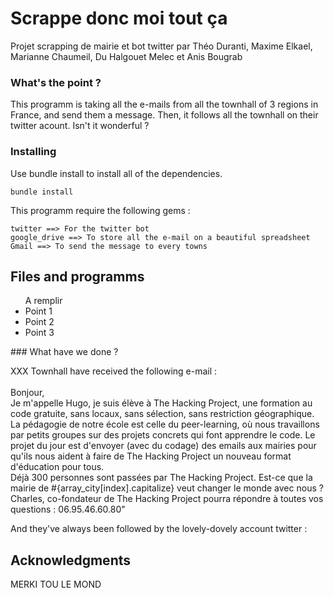 # Scrappe donc moi tout ça

Projet scrapping de mairie et bot twitter par Théo Duranti, Maxime Elkael, Marianne Chaumeil, Du Halgouet Melec et Anis Bougrab

### What's the point ?

This programm is taking all the e-mails from all the townhall of 3 regions in France, and send them a message. Then, it follows all the townhall on their twitter acount. Isn't it wonderful ?

### Installing

Use bundle install to install all of the dependencies.
```
bundle install

```
This programm require the following gems :
```
twitter ==> For the twitter bot
google_drive ==> To store all the e-mail on a beautiful spreadsheet
Gmail ==> To send the message to every towns
```

## Files and programms

<ul> A remplir
  <li> Point 1
  <li> Point 2
  <li> Point 3
</ul>
### What have we done ?

XXX Townhall have received the following e-mail : <br>
<br>
Bonjour, <br>
Je m'appelle Hugo, je suis élève à The Hacking Project, une formation au code gratuite, sans locaux, sans sélection, sans restriction géographique. La pédagogie de notre école est celle du peer-learning, où nous travaillons par petits groupes sur des projets concrets qui font apprendre le code. Le projet du jour est d'envoyer (avec du codage) des emails aux mairies pour qu'ils nous aident à faire de The Hacking Project un nouveau format d'éducation pour tous.<br>
Déjà 300 personnes sont passées par The Hacking Project. Est-ce que la mairie de #{array_city[index].capitalize} veut changer le monde avec nous ?<br>
Charles, co-fondateur de The Hacking Project pourra répondre à toutes vos questions : 06.95.46.60.80" <br>

And they've always been followed by the lovely-dovely account twitter : <br>

## Acknowledgments

MERKI TOU LE MOND
